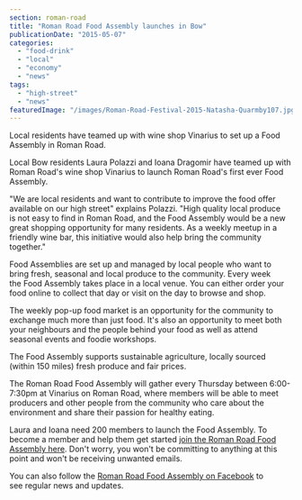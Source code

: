 ```yaml
---
section: roman-road
title: "Roman Road Food Assembly launches in Bow"
publicationDate: "2015-05-07"
categories: 
  - "food-drink"
  - "local"
  - "economy"
  - "news"
tags: 
  - "high-street"
  - "news"
featuredImage: "/images/Roman-Road-Festival-2015-Natasha-Quarmby107.jpg"
---
```


Local residents have teamed up with wine shop Vinarius to set up a Food Assembly in Roman Road.

Local Bow residents Laura Polazzi and Ioana Dragomir have teamed up with Roman Road's wine shop Vinarius to launch Roman Road's first ever Food Assembly.

"We are local residents and want to contribute to improve the food offer available on our high street" explains Polazzi. "High quality local produce is not easy to find in Roman Road, and the Food Assembly would be a new great shopping opportunity for many residents. As a weekly meetup in a friendly wine bar, this initiative would also help bring the community together."

Food Assemblies are set up and managed by local people who want to bring fresh, seasonal and local produce to the community. Every week the Food Assembly takes place in a local venue. You can either order your food online to collect that day or visit on the day to browse and shop.

The weekly pop-up food market is an opportunity for the community to exchange much more than just food. It's also an opportunity to meet both your neighbours and the people behind your food as well as attend seasonal events and foodie workshops.

The Food Assembly supports sustainable agriculture, locally sourced (within 150 miles) fresh produce and fair prices.

The Roman Road Food Assembly will gather every Thursday between 6:00-7:30pm at Vinarius on Roman Road, where members will be able to meet producers and other people from the community who care about the environment and share their passion for healthy eating.

Laura and Ioana need 200 members to launch the Food Assembly. To become a member and help them get started [join the Roman Road Food Assembly here](https://thefoodassembly.com/en/assemblies/7380 "Roman Road Food Assembly"). Don't worry, you won't be committing to anything at this point and won't be receiving unwanted emails.

You can also follow the [Roman Road Food Assembly on Facebook](https://www.facebook.com/RomanRoadFoodAssembly "Roman Road Food Assembly facebook page") to see regular news and updates.

